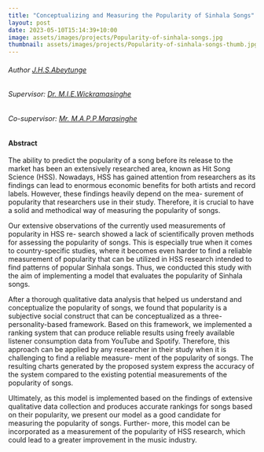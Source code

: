 ```yaml
---
title: "Conceptualizing and Measuring the Popularity of Sinhala Songs"
layout: post
date: 2023-05-10T15:14:39+10:00
image: assets/images/projects/Popularity-of-sinhala-songs.jpg
thumbnail: assets/images/projects/Popularity-of-sinhala-songs-thumb.jpg
---
```


###### Author [J.H.S.Abeytunge](/author/JHSAbeytunge.html)

###### Supervisor: [Dr. M.I.E.Wickramasinghe](/team/dr-manju/index.html)
###### Co-supervisor: [ Mr. M.A.P.P.Marasinghe](/team/pasindu-marasinghe/index.html)

#### Abstract 
The ability to predict the popularity of a song before its release to the market has been
an extensively researched area, known as Hit Song Science (HSS). Nowadays, HSS has
gained attention from researchers as its findings can lead to enormous economic benefits
for both artists and record labels. However, these findings heavily depend on the mea-
surement of popularity that researchers use in their study. Therefore, it is crucial to have
a solid and methodical way of measuring the popularity of songs.

Our extensive observations of the currently used measurements of popularity in HSS re-
search showed a lack of scientifically proven methods for assessing the popularity of songs.
This is especially true when it comes to country-specific studies, where it becomes even
harder to find a reliable measurement of popularity that can be utilized in HSS research
intended to find patterns of popular Sinhala songs. Thus, we conducted this study with
the aim of implementing a model that evaluates the popularity of Sinhala songs.

After a thorough qualitative data analysis that helped us understand and conceptualize
the popularity of songs, we found that popularity is a subjective social construct that
can be conceptualized as a three-personality-based framework. Based on this framework,
we implemented a ranking system that can produce reliable results using freely available
listener consumption data from YouTube and Spotify. Therefore, this approach can be
applied by any researcher in their study when it is challenging to find a reliable measure-
ment of the popularity of songs. The resulting charts generated by the proposed system
express the accuracy of the system compared to the existing potential measurements of
the popularity of songs.

Ultimately, as this model is implemented based on the findings of extensive qualitative
data collection and produces accurate rankings for songs based on their popularity, we
present our model as a good candidate for measuring the popularity of songs. Further-
more, this model can be incorporated as a measurement of the popularity of HSS research,
which could lead to a greater improvement in the music industry.